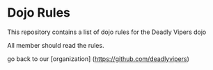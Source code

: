 Dojo Rules
==========

This repository contains a list of dojo rules for the Deadly Vipers dojo

All member should read the rules.

go back to our [organization] (https://github.com/deadlyvipers)

